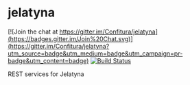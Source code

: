 jelatyna
========

[![Join the chat at https://gitter.im/Confitura/jelatyna](https://badges.gitter.im/Join%20Chat.svg)](https://gitter.im/Confitura/jelatyna?utm_source=badge&utm_medium=badge&utm_campaign=pr-badge&utm_content=badge)
[![Build Status](https://travis-ci.org/Confitura/jelatyna.svg?branch=master)](https://travis-ci.org/Confitura/jelatyna)


REST services for Jelatyna

